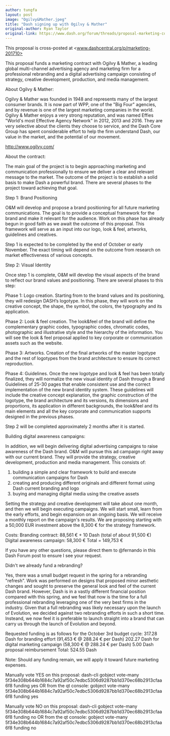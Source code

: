 ```yaml
---
author: tungfa
layout: post
image: "Ogilvy&Mather.jpeg"
title: "Dash signing up with Ogilvy & Mather"
original-author: Ryan Taylor 
original-link: https://www.dash.org/forum/threads/proposal-marketing-communication-october.16913/
---
```


This proposal is cross-posted at <www.dashcentral.org/p/marketing-201710>

This proposal funds a marketing contract with Ogilvy & Mather, a leading global multi-channel advertising agency and marketing firm for a professional rebranding and a digital advertising campaign consisting of strategy, creative development, production, and media management.

About Ogilvy & Mather:

Ogilvy & Mather was founded in 1948 and represents many of the largest consumer brands. It is now part of WPP, one of the "Big Four" agencies, and by revenue is one of the largest marketing companies in the world. Ogilvy & Mather enjoys a very strong reputation, and was named Effies "World's most Effective Agency Network" in 2012, 2013 and 2016. They are very selective about the clients they choose to service, and the Dash Core Group has spent considerable effort to help the firm understand Dash, our value in the market, and the potential of our movement.

<http://www.ogilvy.com/>

About the contract:

The main goal of the project is to begin approaching marketing and communication professionally to ensure we deliver a clear and relevant message to the market. The outcome of the project is to establish a solid basis to make Dash a powerful brand. There are several phases to the project toward achieving that goal.

Step 1: Brand Positioning

O&M will develop and propose a brand positioning for all future marketing communications. The goal is to provide a conceptual framework for the brand and make it relevant for the audience. Work on this phase has already begun in good faith as we await the outcome of this proposal. This framework will serve as an input into our logo, look & feel, artworks, guidelines and creatives.

Step 1 is expected to be completed by the end of October or early November. The exact timing will depend on the outcome from research on market effectiveness of various concepts.

Step 2: Visual Identity

Once step 1 is complete, O&M will develop the visual aspects of the brand to reflect our brand values and positioning. There are several phases to this step:

Phase 1: Logo creation. Starting from to the brand values and its positioning, they will redesign DASH’s logotype. In this phase, they will work on the creative concept, the shape, the symbol, the colors, the typography and its application.

Phase 2: Look & feel creation. The look&feel of the brand will define the complementary graphic codes, typographic codes, chromatic codes, photographic and illustrative style and the hierarchy of the information. You will see the look & feel proposal applied to key corporate or communication assets such as the website.

Phase 3: Artworks. Creation of the final artworks of the master logotype and the rest of logotypes from the brand architecture to ensure its correct reproduction.

Phase 4: Guidelines. Once the new logotype and look & feel has been totally finalized, they will normalize the new visual identity of Dash through a Brand Guidelines of 25-30 pages that enable consistent use and the correct implementation of the new brand identity system. These guidelines will include the creative concept explanation, the graphic construction of the logotype, the brand architecture and its versions, its dimensions and proportions, its application in different backgrounds, the look&feel and its main elements and all the key corporate and communication supports designed in the previous phases.

Step 2 will be completed approximately 2 months after it is started.

Building digital awareness campaigns:

In addition, we will begin delivering digital advertising campaigns to raise awareness of the Dash brand. O&M will pursue this ad campaign right away with our current brand. They will provide the strategy, creative development, production and media management. This consists of:

1) building a simple and clear framework to build and execute communication campaigns for Dash
2) creating and producing different originals and different format using Dash current branding and logo
3) buying and managing digital media using the creative assets

Setting the strategy and creative development will take about one month, and then we will begin executing campaigns. We will start small, learn from the early efforts, and begin expansion on an ongoing basis. We will receive a monthly report on the campaign's results. We are proposing starting with a 50,000 EUR investment above the 8,300 € for the strategy framework.

Costs:
Branding contract: 88,561 € + 10 Dash (total of about 91,500 €)
Digital awareness campaign: 58,300 €
Total = 149,753 €

If you have any other questions, please direct them to @fernando in this Dash Forum post to ensure I see your request.

Didn't we already fund a rebranding?

Yes, there was a small budget request in the spring for a rebranding "refresh". Work was performed on designs that proposed minor aesthetic changes and sought to preserve the general look and feel of the current Dash brand. However, Dash is in a vastly different financial position compared with this spring, and we feel that now is the time for a full professional rebranding leveraging one of the very best firms in the industry. Given that a full rebranding was likely necessary upon the launch of Evolution, we decided against two rebranding efforts in such a short time. Insteand, we now feel it is preferable to launch straight into a brand that can carry us through the launch of Evolution and beyond.

Requested funding is as follows for the October 3rd budget cycle:
317.28 Dash for branding effort (91,453 € @ 288.24 € per Dash)
202.27 Dash for digital marketing campaign (58,300 € @ 288.24 € per Dash)
5.00 Dash proposal reimbursement
Total: 524.55 Dash

Note: Should any funding remain, we will apply it toward future marketing expenses.

Manually vote YES on this proposal:
dash-cli gobject vote-many 5f34e308b644b1684c7a92af50c7edbc5306d9287bb1d370ec68b2913cfaa6f8 funding yes
OR from the qt console:
gobject vote-many 5f34e308b644b1684c7a92af50c7edbc5306d9287bb1d370ec68b2913cfaa6f8 funding yes

Manually vote NO on this proposal:
dash-cli gobject vote-many 5f34e308b644b1684c7a92af50c7edbc5306d9287bb1d370ec68b2913cfaa6f8 funding no
OR from the qt console:
gobject vote-many 5f34e308b644b1684c7a92af50c7edbc5306d9287bb1d370ec68b2913cfaa6f8 funding no

